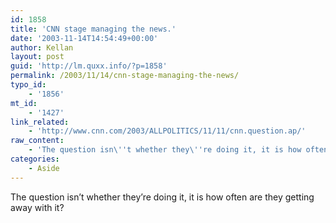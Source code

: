 ```yaml
---
id: 1858
title: 'CNN stage managing the news.'
date: '2003-11-14T14:54:49+00:00'
author: Kellan
layout: post
guid: 'http://lm.quxx.info/?p=1858'
permalink: /2003/11/14/cnn-stage-managing-the-news/
typo_id:
    - '1856'
mt_id:
    - '1427'
link_related:
    - 'http://www.cnn.com/2003/ALLPOLITICS/11/11/cnn.question.ap/'
raw_content:
    - 'The question isn\''t whether they\''re doing it, it is how often are they getting away with it?'
categories:
    - Aside
---
```


The question isn’t whether they’re doing it, it is how often are they getting away with it?